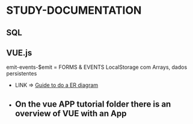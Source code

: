 # STUDY-DOCUMENTATION



## SQL
## VUE.js 

emit-events-$emit = FORMS & EVENTS LocalStorage com Arrays, dados persistentes

* LINK => [Guide to do a ER diagram](https://www.lucidchart.com/pages/pt/o-que-e-diagrama-entidade-relacionamento)

* ## On the vue APP tutorial folder there is an overview of VUE with an App
